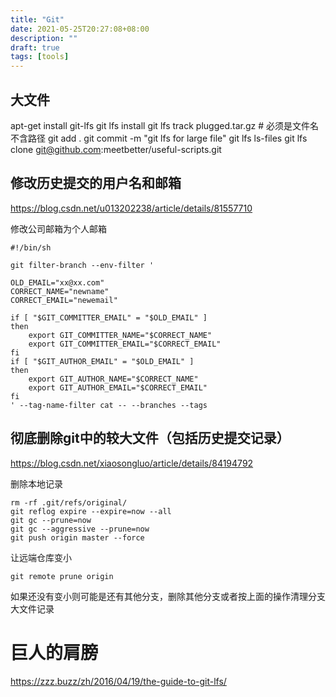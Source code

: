 ```yaml
---
title: "Git"
date: 2021-05-25T20:27:08+08:00
description: ""
draft: true
tags: [tools]
---
```


<!--more-->


## 大文件
apt-get install git-lfs 
git lfs install
git lfs track plugged.tar.gz # 必须是文件名不含路径
git add .
git commit -m "git lfs for large file"
git lfs ls-files
git lfs clone git@github.com:meetbetter/useful-scripts.git

## 修改历史提交的用户名和邮箱
https://blog.csdn.net/u013202238/article/details/81557710

修改公司邮箱为个人邮箱
```shell
#!/bin/sh

git filter-branch --env-filter '

OLD_EMAIL="xx@xx.com"
CORRECT_NAME="newname"
CORRECT_EMAIL="newemail"

if [ "$GIT_COMMITTER_EMAIL" = "$OLD_EMAIL" ]
then
    export GIT_COMMITTER_NAME="$CORRECT_NAME"
    export GIT_COMMITTER_EMAIL="$CORRECT_EMAIL"
fi
if [ "$GIT_AUTHOR_EMAIL" = "$OLD_EMAIL" ]
then
    export GIT_AUTHOR_NAME="$CORRECT_NAME"
    export GIT_AUTHOR_EMAIL="$CORRECT_EMAIL"
fi
' --tag-name-filter cat -- --branches --tags

```

## 彻底删除git中的较大文件（包括历史提交记录）
https://blog.csdn.net/xiaosongluo/article/details/84194792

删除本地记录
```shell
rm -rf .git/refs/original/
git reflog expire --expire=now --all
git gc --prune=now
git gc --aggressive --prune=now
git push origin master --force
```
让远端仓库变小
```shell
git remote prune origin
```
如果还没有变小则可能是还有其他分支，删除其他分支或者按上面的操作清理分支大文件记录


# 巨人的肩膀
https://zzz.buzz/zh/2016/04/19/the-guide-to-git-lfs/
